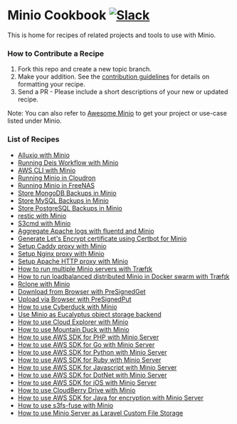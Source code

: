 # Minio Cookbook [![Slack](https://slack.minio.io/slack?type=svg)](https://slack.minio.io)

This is home for recipes of related projects and tools to use with Minio.

### How to Contribute a Recipe

1. Fork this repo and create a new topic branch.
2. Make your addition. See the [contribution guidelines](./CONTRIBUTING.md) for details on formatting your recipe.
3. Send a PR - Please include a short descriptions of your new or updated recipe.

Note: You can also refer to [Awesome Minio](https://github.com/minio/awesome-minio) to get your project or use-case listed under Minio.

### List of Recipes

- [Alluxio with Minio](./docs/alluxio-with-minio.md)
- [Running Deis Workflow with Minio](./docs/running-deis-workflow-with-minio.md)
- [AWS CLI with Minio](./docs/aws-cli-with-minio.md)
- [Running Minio in Cloudron](./docs/running-minio-in-cloudron.md)
- [Running Minio in FreeNAS](./docs/running-minio-in-freenas.md)
- [Store MongoDB Backups in Minio](./docs/store-mongodb-backups-in-minio.md)
- [Store MySQL Backups in Minio](./docs/store-mysql-backups-in-minio.md)
- [Store PostgreSQL Backups in Minio](./docs/store-postgresql-backups-in-minio.md)
- [restic with Minio](./docs/restic-with-minio.md)
- [S3cmd with Minio](./docs/s3cmd-with-minio.md)
- [Aggregate Apache logs with fluentd and Minio](./docs/aggregate-apache-logs-with-fluentd-and-minio.md)
- [Generate Let's Encrypt certificate using Certbot for Minio](./docs/generate-lets-encypt-certificate-using-certbot-for-minio.md)
- [Setup Caddy proxy with Minio](./docs/setup-caddy-proxy-with-minio.md)
- [Setup Nginx proxy with Minio](./docs/setup-nginx-proxy-with-minio.md)
- [Setup Apache HTTP proxy with Minio](./docs/setup-apache-http-proxy-with-minio.md)
- [How to run multiple Minio servers with Træfɪk](./docs/multiple-minio-servers-with-traefik.md)
- [How to run loadbalanced distributed Minio in Docker swarm with Træfɪk](./docs/distributed-minio-with-traefik-as-loadbalancer-in-swarm.md)
- [Rclone with Minio](./docs/rclone-with-minio.md)
- [Download from Browser with PreSignedGet](./docs/presigned-get-download-from-browser.md)
- [Upload via Browser with PreSignedPut](./docs/presigned-put-upload-via-browser.md)
- [How to use Cyberduck with Minio](./docs/how-to-use-cyberduck-with-minio.md)
- [Use Minio as Eucalyptus object storage backend](./docs/minio-as-eucalyptus-object-storage.md)
- [How to use Cloud Explorer with Minio](./docs/cloudexplorer-with-minio.md)
- [How to use Mountain Duck with Minio](./docs/how-to-use-mountainduck-with-minio.md)
- [How to use AWS SDK for PHP with Minio Server](./docs/aws-sdk-for-php-with-minio.md)
- [How to use AWS SDK for Go with Minio Server](./docs/aws-sdk-for-go-with-minio.md)
- [How to use AWS SDK for Python with Minio Server](./docs/aws-sdk-for-python-with-minio.md)
- [How to use AWS SDK for Ruby with Minio Server](./docs/aws-sdk-for-ruby-with-minio.md)
- [How to use AWS SDK for Javascript with Minio Server](./docs/aws-sdk-for-javascript-with-minio.md)
- [How to use AWS SDK for DotNet with Minio Server](./docs/aws-sdk-for-dotnet-with-minio.md)
- [How to use AWS SDK for iOS with Minio Server](./docs/aws-sdk-for-iOS-with-minio.md)
- [How to use CloudBerry Drive with Minio](./docs/how-to-use-cloudberry-drive-with-minio.md)
- [How to use AWS SDK for Java for encryption with Minio Server](./docs/how-to-use-aws-sdk-java-encryption.md)
- [How to use s3fs-fuse with Minio](./docs/s3fs-fuse-with-minio.md)
- [How to use Minio Server as Laravel Custom File Storage](./docs/how-to-use-minio-as-laravel-file-storage.md)
